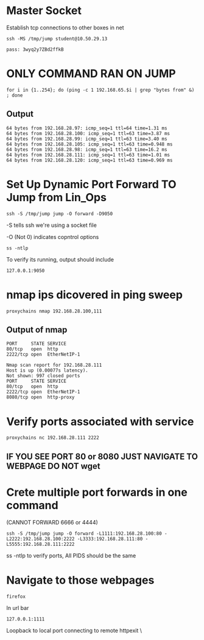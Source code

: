 # Master Socket
Establish tcp connections to other boxes in net

	ssh -MS /tmp/jump student@10.50.29.13

	pass: 3wyq2y7ZBd2ffkB

# ONLY COMMAND RAN ON JUMP

	for i in {1..254}; do (ping -c 1 192.168.65.$i | grep "bytes from" &) ; done

 ## Output
```
64 bytes from 192.168.28.97: icmp_seq=1 ttl=64 time=1.31 ms
64 bytes from 192.168.28.100: icmp_seq=1 ttl=63 time=3.87 ms
64 bytes from 192.168.28.99: icmp_seq=1 ttl=63 time=3.40 ms
64 bytes from 192.168.28.105: icmp_seq=1 ttl=63 time=0.948 ms
64 bytes from 192.168.28.98: icmp_seq=1 ttl=63 time=16.2 ms
64 bytes from 192.168.28.111: icmp_seq=1 ttl=63 time=1.01 ms
64 bytes from 192.168.28.120: icmp_seq=1 ttl=63 time=0.969 ms
```

# Set Up Dynamic Port Forward TO Jump from Lin_Ops

	ssh -S /tmp/jump jump -O forward -D9050

-S tells ssh we're using a socket file

-O (Not 0) indicates copntrol options

	ss -ntlp

 To verify its running, output should include 

 	127.0.0.1:9050

# nmap ips dicovered in ping sweep

	proxychains nmap 192.168.28.100,111

## Output of nmap
```
PORT     STATE SERVICE
80/tcp   open  http
2222/tcp open  EtherNetIP-1

Nmap scan report for 192.168.28.111
Host is up (0.00077s latency).
Not shown: 997 closed ports
PORT     STATE SERVICE
80/tcp   open  http
2222/tcp open  EtherNetIP-1
8080/tcp open  http-proxy
```
# Verify ports associated with service

	proxychains nc 192.168.28.111 2222

## IF YOU SEE PORT 80 or 8080 JUST NAVIGATE TO WEBPAGE DO NOT wget

# Crete multiple port forwards in one command

(CANNOT FORWARD 6666 or 4444)

```
ssh -S /tmp/jump jump -O forward -L1111:192.168.28.100:80 -L2222:192.168.28.100:2222 -L3333:192.168.28.111:80 -L5555:192.168.28.111:2222
```

ss -ntlp to verify ports, All PIDS should be the same

# Navigate to those webpages

	firefox
 In url bar

 	127.0.0.1:1111

  Loopback to local port connecting to remote httpexit
  \
 




 
